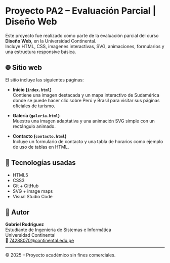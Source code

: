 # Proyecto PA2 – Evaluación Parcial | Diseño Web

Este proyecto fue realizado como parte de la evaluación parcial del curso **Diseño Web**, en la Universidad Continental.  
Incluye HTML, CSS, imagenes interactivas, SVG, animaciones, formularios y una estructura responsive básica.

## 🌐 Sitio web

El sitio incluye las siguientes páginas:

- **Inicio (`index.html`)**  
  Contiene una imagen destacada y un mapa interactivo de Sudamérica donde se puede hacer clic sobre Perú y Brasil para visitar sus páginas oficiales de turismo.

- **Galería (`galeria.html`)**  
  Muestra una imagen adaptativa y una animación SVG simple con un rectángulo animado.

- **Contacto (`contacto.html`)**  
  Incluye un formulario de contacto y una tabla de horarios como ejemplo de uso de tablas en HTML.

## 🧰 Tecnologías usadas

- HTML5  
- CSS3  
- Git + GitHub  
- SVG + image maps  
- Visual Studio Code

## 🧠 Autor

**Gabriel Rodriguez**  
Estudiante de Ingeniería de Sistemas e Informática  
Universidad Continental  
📧 74288070@continental.edu.pe

---

© 2025 – Proyecto académico sin fines comerciales.
